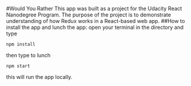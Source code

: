#Would You Rather
This app was built as a project for the Udacity React Nanodegree Program. The purpose of the project is to demonstrate understanding of how Redux works in a React-based web app.
##How to install the app and lunch the app:
open your terminal in the directory and type
```
npm install
```

then type to lunch
```
npm start
```

this will run the app locally.   
